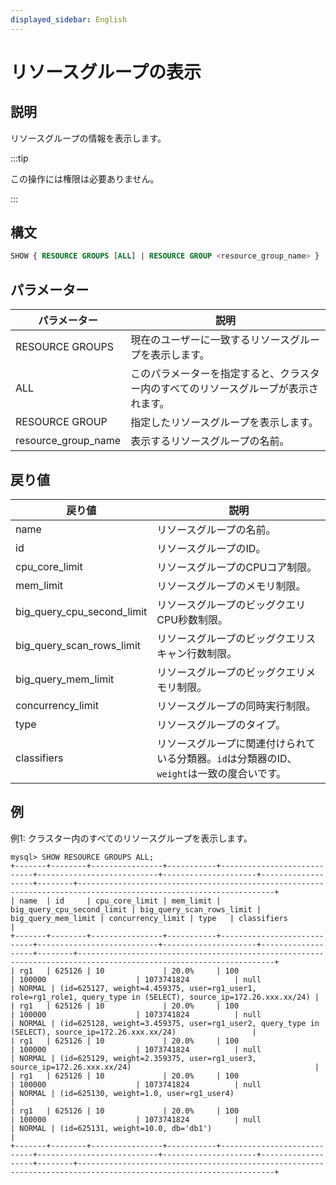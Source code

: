 ```yaml
---
displayed_sidebar: English
---
```


# リソースグループの表示

## 説明

リソースグループの情報を表示します。

:::tip

この操作には権限は必要ありません。

:::

## 構文

```SQL
SHOW { RESOURCE GROUPS [ALL] | RESOURCE GROUP <resource_group_name> }
```

## パラメーター

| **パラメーター**       | **説明**                                              |
| ------------------- | ------------------------------------------------------------ |
| RESOURCE GROUPS     | 現在のユーザーに一致するリソースグループを表示します。        |
| ALL                 | このパラメーターを指定すると、クラスター内のすべてのリソースグループが表示されます。 |
| RESOURCE GROUP      | 指定したリソースグループを表示します。                           |
| resource_group_name | 表示するリソースグループの名前。                      |

## 戻り値

| **戻り値**                 | **説明**                                              |
| -------------------------- | ------------------------------------------------------------ |
| name                       | リソースグループの名前。                                  |
| id                         | リソースグループのID。                                    |
| cpu_core_limit             | リソースグループのCPUコア制限。                        |
| mem_limit                  | リソースグループのメモリ制限。                          |
| big_query_cpu_second_limit | リソースグループのビッグクエリCPU秒数制限。            |
| big_query_scan_rows_limit  | リソースグループのビッグクエリスキャン行数制限。              |
| big_query_mem_limit        | リソースグループのビッグクエリメモリ制限。                |
| concurrency_limit          | リソースグループの同時実行制限。                     |
| type                       | リソースグループのタイプ。                                      |
| classifiers                | リソースグループに関連付けられている分類器。`id`は分類器のID、`weight`は一致の度合いです。 |

## 例

例1: クラスター内のすべてのリソースグループを表示します。

```Plain
mysql> SHOW RESOURCE GROUPS ALL;
+-------+--------+----------------+-----------+----------------------------+---------------------------+---------------------+-------------------+--------+------------------------------------------------------------------------------------------------------------------+
| name  | id     | cpu_core_limit | mem_limit | big_query_cpu_second_limit | big_query_scan_rows_limit | big_query_mem_limit | concurrency_limit | type   | classifiers                                                                                                      |
+-------+--------+----------------+-----------+----------------------------+---------------------------+---------------------+-------------------+--------+------------------------------------------------------------------------------------------------------------------+
| rg1   | 625126 | 10             | 20.0%     | 100                        | 100000                    | 1073741824          | null              | NORMAL | (id=625127, weight=4.459375, user=rg1_user1, role=rg1_role1, query_type in (SELECT), source_ip=172.26.xxx.xx/24) |
| rg1   | 625126 | 10             | 20.0%     | 100                        | 100000                    | 1073741824          | null              | NORMAL | (id=625128, weight=3.459375, user=rg1_user2, query_type in (SELECT), source_ip=172.26.xxx.xx/24)                 |
| rg1   | 625126 | 10             | 20.0%     | 100                        | 100000                    | 1073741824          | null              | NORMAL | (id=625129, weight=2.359375, user=rg1_user3, source_ip=172.26.xxx.xx/24)                                         |
| rg1   | 625126 | 10             | 20.0%     | 100                        | 100000                    | 1073741824          | null              | NORMAL | (id=625130, weight=1.0, user=rg1_user4)                                                                          |
| rg1   | 625126 | 10             | 20.0%     | 100                        | 100000                    | 1073741824          | null              | NORMAL | (id=625131, weight=10.0, db='db1')                                                                                |
+-------+--------+----------------+-----------+----------------------------+---------------------------+---------------------+-------------------+--------+------------------------------------------------------------------------------------------------------------------+
```
